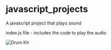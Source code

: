 # javascript_projects
A javascript project that plays sound 

index.js file - includes the code to play the audio 


![Drum Kit](https://github.com/Abdussamad29/javascript_projects/assets/69312871/83a78e64-f5bd-4c9d-a5cf-2b573dec9d69)
